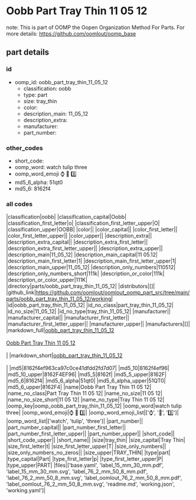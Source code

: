 # Oobb Part Tray Thin 11 05 12  

note: This is part of OOMP the Oopen Organization Method For Parts. For more details: https://github.com/oomlout/oomp_base

##  part details





### id
* oomp_id: oobb_part_tray_thin_11_05_12
  * classification: oobb
  * type: part
  * size: tray_thin
  * color: 
  * description_main: 11_05_12
  * description_extra: 
  * manufacturer: 
  * part_number: 

### other_codes
* short_code: 
* oomp_word: watch tulip three
* oomp_word_emoji :watch: :tulip: :three:
* md5_6_alpha: 51qt0
* md5_6: 8162f4

### all codes 
|classification|oobb|
|classification_capital|Oobb|
|classification_first_letter|o|
|classification_first_letter_upper|O|
|classification_upper|OOBB|
|color||
|color_capital||
|color_first_letter||
|color_first_letter_upper||
|color_upper||
|description_extra||
|description_extra_capital||
|description_extra_first_letter||
|description_extra_first_letter_upper||
|description_extra_upper||
|description_main|11_05_12|
|description_main_capital|11 05.12|
|description_main_first_letter|1|
|description_main_first_letter_upper|1|
|description_main_upper|11_05_12|
|description_only_numbers|110512|
|description_only_numbers_short|111k|
|description_or_color|111k|
|description_or_color_upper|111K|
|directory|parts/oobb_part_tray_thin_11_05_12|
|distributors|[]|
|github_link|https://github.com/oomlout/oomlout_oomp_part_src/tree/main/parts/oobb_part_tray_thin_11_05_12/working|
|id|oobb_part_tray_thin_11_05_12|
|id_no_class|part_tray_thin_11_05_12|
|id_no_size|11_05_12|
|id_no_type|tray_thin_11_05_12|
|manufacturer||
|manufacturer_capital||
|manufacturer_first_letter||
|manufacturer_first_letter_upper||
|manufacturer_upper||
|manufacturers|[]|
|markdown_full|[oobb_part_tray_thin_11_05_12](https://github.com/oomlout/oomlout_oomp_part_src/tree/main/parts/oobb_part_tray_thin_11_05_12/working)<br>[](https://github.com/oomlout/oomlout_oomp_part_src/tree/main/parts/oobb_part_tray_thin_11_05_12/working)<br>[Oobb Part Tray Thin 11 05 12](https://github.com/oomlout/oomlout_oomp_part_src/tree/main/parts/oobb_part_tray_thin_11_05_12/working)<br><br>|
|markdown_short|[oobb_part_tray_thin_11_05_12](https://github.com/oomlout/oomlout_oomp_part_src/tree/main/parts/oobb_part_tray_thin_11_05_12/working)<br><br>|
|md5|8162f4ef963ca97c0ce41dfdd2fd7d07|
|md5_10|8162f4ef96|
|md5_10_upper|8162F4EF96|
|md5_5|8162f|
|md5_5_upper|8162F|
|md5_6|8162f4|
|md5_6_alpha|51qt0|
|md5_6_alpha_upper|51QT0|
|md5_6_upper|8162F4|
|name|Oobb Part Tray Thin 11 05 12|
|name_no_class|Part Tray Thin 11 05 12|
|name_no_size|11 05 12|
|name_no_size_short|11 05 12|
|name_no_type|Tray Thin 11 05 12|
|oomp_key|oomp_oobb_part_tray_thin_11_05_12|
|oomp_word|watch tulip three|
|oomp_word_emoji|:watch: :tulip: :three:|
|oomp_word_emoji_list|[':watch:', ':tulip:', ':three:']|
|oomp_word_list|['watch', 'tulip', 'three']|
|part_number||
|part_number_capital||
|part_number_first_letter||
|part_number_first_letter_upper||
|part_number_upper||
|short_code||
|short_code_upper||
|short_name||
|size|tray_thin|
|size_capital|Tray Thin|
|size_first_letter|t|
|size_first_letter_upper|T|
|size_only_numbers||
|size_only_numbers_no_zeros||
|size_upper|TRAY_THIN|
|type|part|
|type_capital|Part|
|type_first_letter|p|
|type_first_letter_upper|P|
|type_upper|PART|
|files|['base.yaml', 'label_15_mm_30_mm.pdf', 'label_15_mm_30_mm.svg', 'label_76_2_mm_50_8_mm.pdf', 'label_76_2_mm_50_8_mm.svg', 'label_oomlout_76_2_mm_50_8_mm.pdf', 'label_oomlout_76_2_mm_50_8_mm.svg', 'readme.md', 'working.json', 'working.yaml']|
